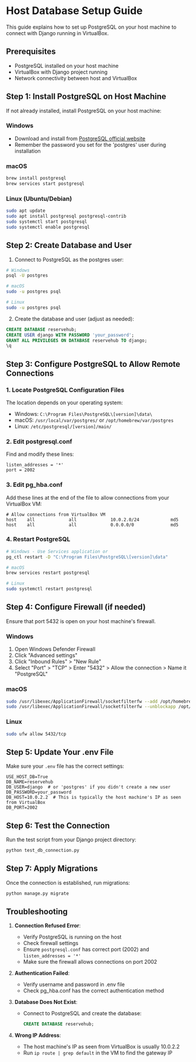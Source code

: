 # Host Database Setup Guide

This guide explains how to set up PostgreSQL on your host machine to connect with Django running in VirtualBox.

## Prerequisites

- PostgreSQL installed on your host machine
- VirtualBox with Django project running
- Network connectivity between host and VirtualBox

## Step 1: Install PostgreSQL on Host Machine

If not already installed, install PostgreSQL on your host machine:

### Windows
- Download and install from [PostgreSQL official website](https://www.postgresql.org/download/windows/)
- Remember the password you set for the 'postgres' user during installation

### macOS
```bash
brew install postgresql
brew services start postgresql
```

### Linux (Ubuntu/Debian)
```bash
sudo apt update
sudo apt install postgresql postgresql-contrib
sudo systemctl start postgresql
sudo systemctl enable postgresql
```

## Step 2: Create Database and User

1. Connect to PostgreSQL as the postgres user:

```bash
# Windows
psql -U postgres

# macOS
sudo -u postgres psql

# Linux
sudo -u postgres psql
```

2. Create the database and user (adjust as needed):

```sql
CREATE DATABASE reservehub;
CREATE USER django WITH PASSWORD 'your_password';
GRANT ALL PRIVILEGES ON DATABASE reservehub TO django;
\q
```

## Step 3: Configure PostgreSQL to Allow Remote Connections

### 1. Locate PostgreSQL Configuration Files

The location depends on your operating system:

- Windows: `C:\Program Files\PostgreSQL\[version]\data\`
- macOS: `/usr/local/var/postgres/` or `/opt/homebrew/var/postgres`
- Linux: `/etc/postgresql/[version]/main/`

### 2. Edit postgresql.conf

Find and modify these lines:
```
listen_addresses = '*'
port = 2002
```

### 3. Edit pg_hba.conf

Add these lines at the end of the file to allow connections from your VirtualBox VM:

```
# Allow connections from VirtualBox VM
host    all             all             10.0.2.0/24            md5
host    all             all             0.0.0.0/0              md5
```

### 4. Restart PostgreSQL

```bash
# Windows - Use Services application or
pg_ctl restart -D "C:\Program Files\PostgreSQL\[version]\data"

# macOS
brew services restart postgresql

# Linux
sudo systemctl restart postgresql
```

## Step 4: Configure Firewall (if needed)

Ensure that port 5432 is open on your host machine's firewall.

### Windows
1. Open Windows Defender Firewall
2. Click "Advanced settings"
3. Click "Inbound Rules" > "New Rule"
4. Select "Port" > "TCP" > Enter "5432" > Allow the connection > Name it "PostgreSQL"

### macOS
```bash
sudo /usr/libexec/ApplicationFirewall/socketfilterfw --add /opt/homebrew/opt/postgresql/bin/postgres
sudo /usr/libexec/ApplicationFirewall/socketfilterfw --unblockapp /opt/homebrew/opt/postgresql/bin/postgres
```

### Linux
```bash
sudo ufw allow 5432/tcp
```

## Step 5: Update Your .env File

Make sure your `.env` file has the correct settings:

```
USE_HOST_DB=True
DB_NAME=reservehub
DB_USER=django  # or 'postgres' if you didn't create a new user
DB_PASSWORD=your_password
DB_HOST=10.0.2.2  # This is typically the host machine's IP as seen from VirtualBox
DB_PORT=2002
```

## Step 6: Test the Connection

Run the test script from your Django project directory:

```bash
python test_db_connection.py
```

## Step 7: Apply Migrations

Once the connection is established, run migrations:

```bash
python manage.py migrate
```

## Troubleshooting

1. **Connection Refused Error**:
   - Verify PostgreSQL is running on the host
   - Check firewall settings
   - Ensure `postgresql.conf` has correct port (2002) and `listen_addresses = '*'`
   - Make sure the firewall allows connections on port 2002

2. **Authentication Failed**:
   - Verify username and password in .env file
   - Check pg_hba.conf has the correct authentication method

3. **Database Does Not Exist**:
   - Connect to PostgreSQL and create the database:
     ```sql
     CREATE DATABASE reservehub;
     ```

4. **Wrong IP Address**:
   - The host machine's IP as seen from VirtualBox is usually 10.0.2.2
   - Run `ip route | grep default` in the VM to find the gateway IP
